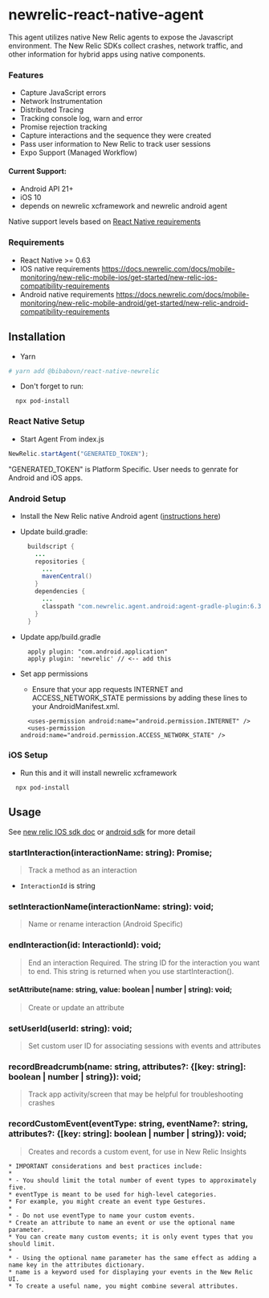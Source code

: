 
# newrelic-react-native-agent

This agent utilizes native New Relic agents to expose the Javascript environment. The New Relic SDKs collect crashes, network traffic, and other information for hybrid apps using native components.

### Features
* Capture JavaScript errors
* Network Instrumentation
* Distributed Tracing
* Tracking console log, warn and error
* Promise rejection tracking
* Capture interactions and the sequence they were created
* Pass user information to New Relic to track user sessions
* Expo Support (Managed Workflow)


#### Current Support:
- Android API 21+
- iOS 10
- depends on newrelic xcframework and newrelic android agent

Native support levels based on [React Native requirements](https://github.com/facebook/react-native#-requirements)

### Requirements
- React Native >= 0.63
- IOS native requirements https://docs.newrelic.com/docs/mobile-monitoring/new-relic-mobile-ios/get-started/new-relic-ios-compatibility-requirements
- Android native requirements https://docs.newrelic.com/docs/mobile-monitoring/new-relic-mobile-android/get-started/new-relic-android-compatibility-requirements


## Installation
- Yarn
```sh
# yarn add @bibabovn/react-native-newrelic
```
- Don't forget to run:
```shell
  npx pod-install
```

### React Native Setup

- Start Agent From index.js

```js
NewRelic.startAgent("GENERATED_TOKEN");

```
"GENERATED_TOKEN" is Platform Specific. User needs to genrate for Android and iOS apps.


### Android Setup
- Install the New Relic native Android agent ([instructions here](https://docs.newrelic.com/docs/mobile-monitoring/new-relic-mobile-android/install-configure/install-android-apps-gradle-android-studio))
- Update build.gradle:
  ```java
    buildscript {
      ...
      repositories {
        ...
        mavenCentral()
      }
      dependencies {
        ...
        classpath "com.newrelic.agent.android:agent-gradle-plugin:6.3.1"
      }
    }
  ```

- Update app/build.gradle
  ```
    apply plugin: "com.android.application"
    apply plugin: 'newrelic' // <-- add this

- Set app permissions
  - Ensure that your app requests INTERNET and ACCESS_NETWORK_STATE permissions by adding these lines to your AndroidManifest.xml.
  ```
    <uses-permission android:name="android.permission.INTERNET" />
    <uses-permission android:name="android.permission.ACCESS_NETWORK_STATE" />    
  ```

### iOS Setup
- Run this and it will install newrelic xcframework 
```shell
  npx pod-install
```

## Usage
See [new relic IOS sdk doc](https://docs.newrelic.com/docs/mobile-monitoring/new-relic-mobile-ios/ios-sdk-api) or [android sdk](https://docs.newrelic.com/docs/mobile-monitoring/new-relic-mobile-android/android-sdk-api) for more detail

### startInteraction(interactionName: string): Promise<InteractionId>;
> Track a method as an interaction
- `InteractionId` is string

### setInteractionName(interactionName: string): void;
> Name or rename interaction (Android Specific)

### endInteraction(id: InteractionId): void;
> End an interaction
> Required. The string ID for the interaction you want to end.
> This string is returned when you use startInteraction().


#### setAttribute(name: string, value: boolean | number | string): void;
> Create or update an attribute

### setUserId(userId: string): void;
> Set custom user ID for associating sessions with events and attributes

### recordBreadcrumb(name: string, attributes?: {[key: string]: boolean | number | string}): void;
> Track app activity/screen that may be helpful for troubleshooting crashes

### recordCustomEvent(eventType: string, eventName?: string, attributes?: {[key: string]: boolean | number | string}): void;
> Creates and records a custom event, for use in New Relic Insights
```angular2html
* IMPORTANT considerations and best practices include:
*
* - You should limit the total number of event types to approximately five.
* eventType is meant to be used for high-level categories.
* For example, you might create an event type Gestures.
*
* - Do not use eventType to name your custom events.
* Create an attribute to name an event or use the optional name parameter.
* You can create many custom events; it is only event types that you should limit.
*
* - Using the optional name parameter has the same effect as adding a name key in the attributes dictionary.
* name is a keyword used for displaying your events in the New Relic UI.
* To create a useful name, you might combine several attributes.
```
